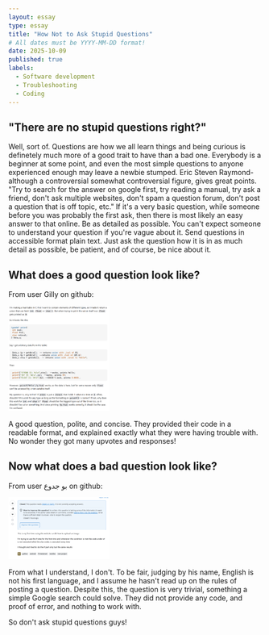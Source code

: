 ```yaml
---
layout: essay
type: essay
title: "How Not to Ask Stupid Questions"
# All dates must be YYYY-MM-DD format!
date: 2025-10-09
published: true
labels:
  - Software development
  - Troubleshooting
  - Coding
---
```


## "There are no stupid questions right?"

Well, sort of. Questions are how we all learn things and being curious is definetely much more of a good trait to have than a bad one. Everybody is a beginner at some point, and even the most simple questions to anyone experienced enough may leave a newbie stumped. Eric Steven Raymond- although a controversial somewhat controversial figure, gives great points. "Try to search for the answer on google first, try reading a manual, try ask a friend, don't ask multiple websites, don't spam a question forum, don't post a question that is off topic, etc." If it's a very basic question, while someone before you was probably the first ask, then there is most likely an easy answer to that online. Be as detailed as possible. You can't expect someone to understand your question if you're vague about it. Send questions in accessible format plain text. Just ask the question how it is in as much detail as possible, be patient, and of course, be nice about it. 

## What does a good question look like?

From user Gilly on github: 

<img width="200px" class="rounded float-start pe-4" src="../img/github-example.png" >









A good question, polite, and concise. They provided their code in a readable format, and explained exactly what they were having trouble with. No wonder they got many upvotes and responses! 















## Now what does a bad question look like?

From user بو جدوع on github:

<img width="200px" class="rounded float-start pe-4" src="../img/github-bad-example.png" >









From what I understand, I don't. To be fair, judging by his name, English is not his first language, and I assume he hasn't read up on the rules of posting a question. Despite this, the question is very trivial, something a simple Google search could solve. They did not provide any code, and proof of error, and nothing to work with. 

So don't ask stupid questions guys!

